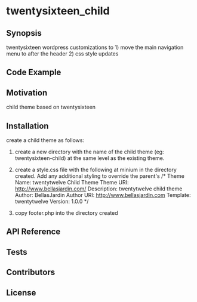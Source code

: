 # twentysixteen_child

## Synopsis
twentysixteen wordpress customizations to 1) move the main navigation menu to after the header
2) css style updates

## Code Example

## Motivation
child theme based on twentysixteen

## Installation
create a child theme as follows:  
1. create a new directory with the name of the child theme (eg: twentysixteen-child)  at the same level as the existing theme.
2. create a style.css file with the following at minium in the directory created. Add any additional styling to override the parent's
/*
 Theme Name:   twentytwelve Child Theme
 Theme URI:    http://www.bellasjardin.com/
 Description:  twentytwelve child theme 
 Author:       BellasJardin
 Author URI:   http://www.bellasjardin.com
 Template:     twentytwelve
 Version:      1.0.0
*/  

3. copy footer.php into the directory created

## API Reference

## Tests

## Contributors

## License
